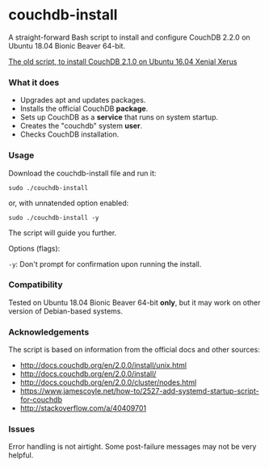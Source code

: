 # couchdb-install
A straight-forward Bash script to install and configure CouchDB 2.2.0 on Ubuntu 18.04 Bionic Beaver 64-bit.

[The old script, to install CouchDB 2.1.0 on Ubuntu 16.04 Xenial Xerus](https://github.com/tgv1975/couchdb-install/tree/xenial64-couchdb2.1.0)

### What it does

* Upgrades apt and updates packages.
* Installs the official CouchDB **package**.
* Sets up CouchDB as a **service** that runs on system startup.
* Creates the "couchdb" system **user**.
* Checks CouchDB installation.

### Usage
Download the couchdb-install file and run it:

`sudo ./couchdb-install`

or, with unnatended option enabled:

`sudo ./couchdb-install -y`

The script will guide you further.

Options (flags):

`-y`: Don't prompt for confirmation upon running the install.

### Compatibility
Tested on Ubuntu 18.04 Bionic Beaver 64-bit **only**, but it may work on other version of Debian-based systems.

### Acknowledgements
The script is based on information from the official docs and other sources:
* http://docs.couchdb.org/en/2.0.0/install/unix.html
* http://docs.couchdb.org/en/2.0.0/install/
* http://docs.couchdb.org/en/2.0.0/cluster/nodes.html
* https://www.jamescoyle.net/how-to/2527-add-systemd-startup-script-for-couchdb
* http://stackoverflow.com/a/40409701

### Issues
Error handling is not airtight. Some post-failure messages may not be very helpful.
